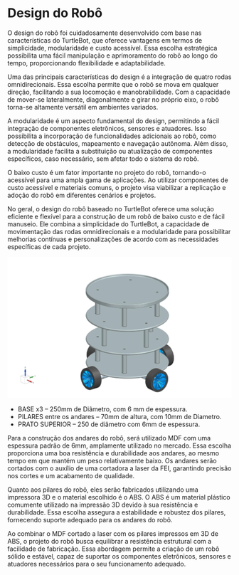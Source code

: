 # Design do Robô

O design do robô foi cuidadosamente desenvolvido com base nas características do TurtleBot, que oferece vantagens em termos de simplicidade, modularidade e custo acessível. Essa escolha estratégica possibilita uma fácil manipulação e aprimoramento do robô ao longo do tempo, proporcionando flexibilidade e adaptabilidade.

Uma das principais características do design é a integração de quatro rodas omnidirecionais. Essa escolha permite que o robô se mova em qualquer direção, facilitando a sua locomoção e manobrabilidade. Com a capacidade de mover-se lateralmente, diagonalmente e girar no próprio eixo, o robô torna-se altamente versátil em ambientes variados.

A modularidade é um aspecto fundamental do design, permitindo a fácil integração de componentes eletrônicos, sensores e atuadores. Isso possibilita a incorporação de funcionalidades adicionais ao robô, como detecção de obstáculos, mapeamento e navegação autônoma. Além disso, a modularidade facilita a substituição ou atualização de componentes específicos, caso necessário, sem afetar todo o sistema do robô.

O baixo custo é um fator importante no projeto do robô, tornando-o acessível para uma ampla gama de aplicações. Ao utilizar componentes de custo acessível e materiais comuns, o projeto visa viabilizar a replicação e adoção do robô em diferentes cenários e projetos.

No geral, o design do robô baseado no TurtleBot oferece uma solução eficiente e flexível para a construção de um robô de baixo custo e de fácil manuseio. Ele combina a simplicidade do TurtleBot, a capacidade de movimentação das rodas omnidirecionais e a modularidade para possibilitar melhorias contínuas e personalizações de acordo com as necessidades específicas de cada projeto.

![Diagram Robot](./img/robot.png)

* BASE x3 – 250mm de Diâmetro, com 6 mm de espessura. 
* PILARES entre os andares – 70mm de altura, com 10mm de Diametro. 
* PRATO SUPERIOR – 250 de diâmetro com 6mm de espessura.

Para a construção dos andares do robô, será utilizado MDF com uma espessura padrão de 6mm, amplamente utilizado no mercado. Essa escolha proporciona uma boa resistência e durabilidade aos andares, ao mesmo tempo em que mantém um peso relativamente baixo. Os andares serão cortados com o auxílio de uma cortadora a laser da FEI, garantindo precisão nos cortes e um acabamento de qualidade.

Quanto aos pilares do robô, eles serão fabricados utilizando uma impressora 3D e o material escolhido é o ABS. O ABS é um material plástico comumente utilizado na impressão 3D devido à sua resistência e durabilidade. Essa escolha assegura a estabilidade e robustez dos pilares, fornecendo suporte adequado para os andares do robô.

Ao combinar o MDF cortado a laser com os pilares impressos em 3D de ABS, o projeto do robô busca equilibrar a resistência estrutural com a facilidade de fabricação. Essa abordagem permite a criação de um robô sólido e estável, capaz de suportar os componentes eletrônicos, sensores e atuadores necessários para o seu funcionamento adequado.